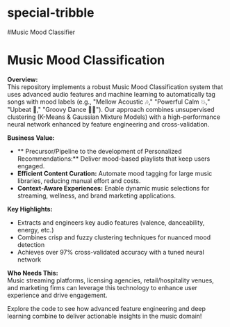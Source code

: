 # special-tribble
#Music Mood Classifier
# Music Mood Classification

**Overview:**  
This repository implements a robust Music Mood Classification system that uses advanced audio features and machine learning to automatically tag songs with mood labels (e.g., "Mellow Acoustic 🎶," "Powerful Calm 💥," "Upbeat 🎉," "Groovy Dance 💃🕺"). Our approach combines unsupervised clustering (K-Means & Gaussian Mixture Models) with a high-performance neural network enhanced by feature engineering and cross-validation.

**Business Value:**  
- ** Precursor/Pipeline to the development of Personalized Recommendations:** Deliver mood-based playlists that keep users engaged.  
- **Efficient Content Curation:** Automate mood tagging for large music libraries, reducing manual effort and costs.  
- **Context-Aware Experiences:** Enable dynamic music selections for streaming, wellness, and brand marketing applications.

**Key Highlights:**  
- Extracts and engineers key audio features (valence, danceability, energy, etc.)  
- Combines crisp and fuzzy clustering techniques for nuanced mood detection  
- Achieves over 97% cross-validated accuracy with a tuned neural network

**Who Needs This:**  
Music streaming platforms, licensing agencies, retail/hospitality venues, and marketing firms can leverage this technology to enhance user experience and drive engagement.

Explore the code to see how advanced feature engineering and deep learning combine to deliver actionable insights in the music domain!
